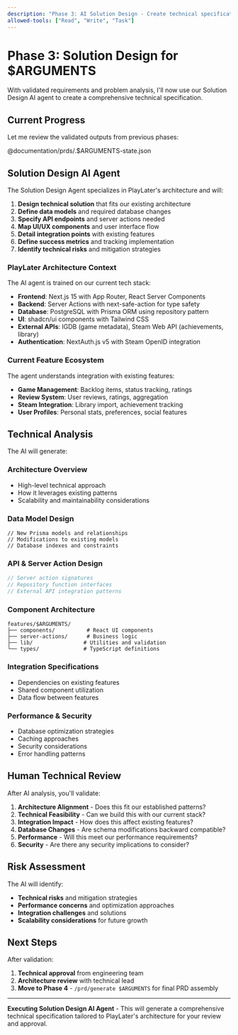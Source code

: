 ```yaml
---
description: "Phase 3: AI Solution Design - Create technical specification aligned with PlayLater architecture"
allowed-tools: ["Read", "Write", "Task"]
---
```


# Phase 3: Solution Design for $ARGUMENTS

With validated requirements and problem analysis, I'll now use our Solution Design AI agent to create a comprehensive technical specification.

## Current Progress

Let me review the validated outputs from previous phases:

@documentation/prds/.$ARGUMENTS-state.json

## Solution Design AI Agent

The Solution Design Agent specializes in PlayLater's architecture and will:

1. **Design technical solution** that fits our existing architecture
2. **Define data models** and required database changes
3. **Specify API endpoints** and server actions needed
4. **Map UI/UX components** and user interface flow
5. **Detail integration points** with existing features
6. **Define success metrics** and tracking implementation
7. **Identify technical risks** and mitigation strategies

### PlayLater Architecture Context

The AI agent is trained on our current tech stack:

- **Frontend**: Next.js 15 with App Router, React Server Components
- **Backend**: Server Actions with next-safe-action for type safety
- **Database**: PostgreSQL with Prisma ORM using repository pattern
- **UI**: shadcn/ui components with Tailwind CSS
- **External APIs**: IGDB (game metadata), Steam Web API (achievements, library)
- **Authentication**: NextAuth.js v5 with Steam OpenID integration

### Current Feature Ecosystem

The agent understands integration with existing features:

- **Game Management**: Backlog items, status tracking, ratings
- **Review System**: User reviews, ratings, aggregation
- **Steam Integration**: Library import, achievement tracking
- **User Profiles**: Personal stats, preferences, social features

## Technical Analysis

The AI will generate:

### Architecture Overview

- High-level technical approach
- How it leverages existing patterns
- Scalability and maintainability considerations

### Data Model Design

```prisma
// New Prisma models and relationships
// Modifications to existing models
// Database indexes and constraints
```

### API & Server Action Design

```typescript
// Server action signatures
// Repository function interfaces
// External API integration patterns
```

### Component Architecture

```
features/$ARGUMENTS/
├── components/          # React UI components
├── server-actions/      # Business logic
├── lib/                # Utilities and validation
└── types/              # TypeScript definitions
```

### Integration Specifications

- Dependencies on existing features
- Shared component utilization
- Data flow between features

### Performance & Security

- Database optimization strategies
- Caching approaches
- Security considerations
- Error handling patterns

## Human Technical Review

After AI analysis, you'll validate:

1. **Architecture Alignment** - Does this fit our established patterns?
2. **Technical Feasibility** - Can we build this with our current stack?
3. **Integration Impact** - How does this affect existing features?
4. **Database Changes** - Are schema modifications backward compatible?
5. **Performance** - Will this meet our performance requirements?
6. **Security** - Are there any security implications to consider?

## Risk Assessment

The AI will identify:

- **Technical risks** and mitigation strategies
- **Performance concerns** and optimization approaches
- **Integration challenges** and solutions
- **Scalability considerations** for future growth

## Next Steps

After validation:

1. **Technical approval** from engineering team
2. **Architecture review** with technical lead
3. **Move to Phase 4** - `/prd/generate $ARGUMENTS` for final PRD assembly

---

**Executing Solution Design AI Agent** - This will generate a comprehensive technical specification tailored to PlayLater's architecture for your review and approval.
